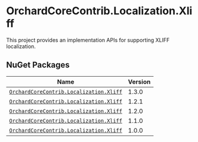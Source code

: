 # OrchardCoreContrib.Localization.Xliff

This project provides an implementation APIs for supporting XLIFF localization.

## NuGet Packages

| Name                                                                                                                  | Version |
|-----------------------------------------------------------------------------------------------------------------------|---------|
| [`OrchardCoreContrib.Localization.Xliff`](https://www.nuget.org/packages/OrchardCoreContrib.Localization.Xliff/1.3.0) | 1.3.0   |
| [`OrchardCoreContrib.Localization.Xliff`](https://www.nuget.org/packages/OrchardCoreContrib.Localization.Xliff/1.2.1) | 1.2.1   |
| [`OrchardCoreContrib.Localization.Xliff`](https://www.nuget.org/packages/OrchardCoreContrib.Localization.Xliff/1.2.0) | 1.2.0   |
| [`OrchardCoreContrib.Localization.Xliff`](https://www.nuget.org/packages/OrchardCoreContrib.Localization.Xliff/1.1.0) | 1.1.0   |
| [`OrchardCoreContrib.Localization.Xliff`](https://www.nuget.org/packages/OrchardCoreContrib.Localization.Xliff/1.0.0) | 1.0.0   |

